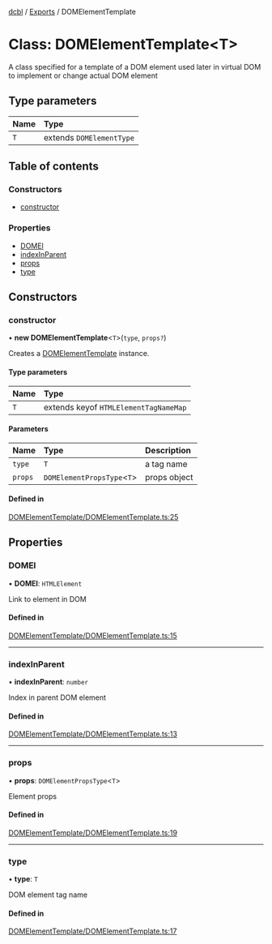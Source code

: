 [dcbl](../README.md) / [Exports](../modules.md) / DOMElementTemplate

# Class: DOMElementTemplate<T\>

A class specified for a template of a DOM element used later in virtual DOM to implement or change actual DOM element

## Type parameters

| Name | Type |
| :------ | :------ |
| `T` | extends `DOMElementType` |

## Table of contents

### Constructors

- [constructor](DOMElementTemplate.md#constructor)

### Properties

- [DOMEl](DOMElementTemplate.md#domel)
- [indexInParent](DOMElementTemplate.md#indexinparent)
- [props](DOMElementTemplate.md#props)
- [type](DOMElementTemplate.md#type)

## Constructors

### constructor

• **new DOMElementTemplate**<`T`\>(`type`, `props?`)

Creates a [DOMElementTemplate](DOMElementTemplate.md) instance.

#### Type parameters

| Name | Type |
| :------ | :------ |
| `T` | extends keyof `HTMLElementTagNameMap` |

#### Parameters

| Name | Type | Description |
| :------ | :------ | :------ |
| `type` | `T` | a tag name |
| `props` | `DOMElementPropsType`<`T`\> | props object |

#### Defined in

[DOMElementTemplate/DOMElementTemplate.ts:25](https://github.com/fidyay/dcbl/blob/6d857d5/DOMElementTemplate/DOMElementTemplate.ts#L25)

## Properties

### DOMEl

• **DOMEl**: `HTMLElement`

Link to element in DOM

#### Defined in

[DOMElementTemplate/DOMElementTemplate.ts:15](https://github.com/fidyay/dcbl/blob/6d857d5/DOMElementTemplate/DOMElementTemplate.ts#L15)

___

### indexInParent

• **indexInParent**: `number`

Index in parent DOM element

#### Defined in

[DOMElementTemplate/DOMElementTemplate.ts:13](https://github.com/fidyay/dcbl/blob/6d857d5/DOMElementTemplate/DOMElementTemplate.ts#L13)

___

### props

• **props**: `DOMElementPropsType`<`T`\>

Element props

#### Defined in

[DOMElementTemplate/DOMElementTemplate.ts:19](https://github.com/fidyay/dcbl/blob/6d857d5/DOMElementTemplate/DOMElementTemplate.ts#L19)

___

### type

• **type**: `T`

DOM element tag name

#### Defined in

[DOMElementTemplate/DOMElementTemplate.ts:17](https://github.com/fidyay/dcbl/blob/6d857d5/DOMElementTemplate/DOMElementTemplate.ts#L17)
